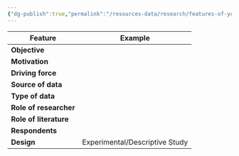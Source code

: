 ```yaml
---
{"dg-publish":true,"permalink":"/resources-data/research/features-of-your-research-title/"}
---
```



| **Feature**            | **Example**                    |
| ---------------------- | ------------------------------ |
| **Objective**          |                                |
| **Motivation**         |                                |
| **Driving force**      |                                |
| **Source of data**     |                                |
| **Type of data**       |                                |
| **Role of researcher** |                                |
| **Role of literature** |                                |
| **Respondents**        |                                |
| **Design**             | Experimental/Descriptive Study |
